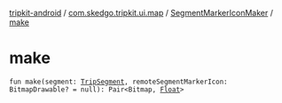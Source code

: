 [tripkit-android](../../index.md) / [com.skedgo.tripkit.ui.map](../index.md) / [SegmentMarkerIconMaker](index.md) / [make](./make.md)

# make

`fun make(segment: `[`TripSegment`](../../com.skedgo.tripkit.routing/-trip-segment/index.md)`, remoteSegmentMarkerIcon: BitmapDrawable? = null): Pair<Bitmap, `[`Float`](https://kotlinlang.org/api/latest/jvm/stdlib/kotlin/-float/index.html)`>`